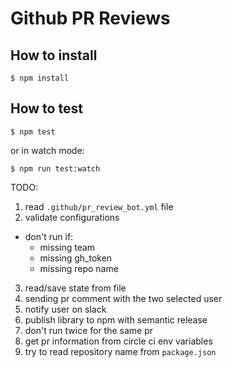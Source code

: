 Github PR Reviews
=================

## How to install

```
$ npm install
```


## How to test
```
$ npm test
```

or in watch mode:

```
$ npm run test:watch
```


TODO:

1. read `.github/pr_review_bot.yml` file
2. validate configurations
  - don't run if:
    - missing team
    - missing gh_token
    - missing repo name
3. read/save state from file
4. sending pr comment with the two selected user
5. notify user on slack
6. publish library to npm with semantic release
7. don't run twice for the same pr
8. get pr information from circle ci env variables
9. try to read repository name from `package.json`